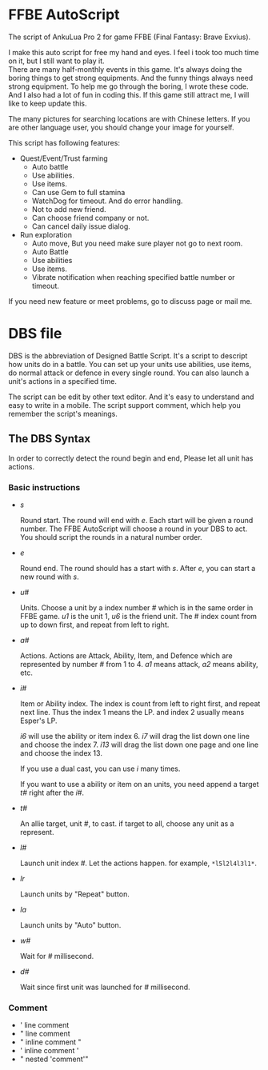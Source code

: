 # FFBE AutoScript
The script of AnkuLua Pro 2 for game FFBE (Final Fantasy: Brave Exvius).

I make this auto script for free my hand and eyes.  I feel i took too much time on it, but I still want to play it.  
There are many half-monthly events in this game.  It's always doing the boring things to get strong equipments.  And the funny things always need strong equipment.
To help me go through the boring, I wrote these code.  And I also had a lot of fun in coding this.  If this game still attract me, I will
like to keep update this.

The many pictures for searching locations are with Chinese letters.  If you are other language user, you should change your image for yourself.

This script has following features:
* Quest/Event/Trust farming
  * Auto battle
  * Use abilities.
  * Use items.
  * Can use Gem to full stamina
  * WatchDog for timeout.  And do error handling.
  * Not to add new friend.
  * Can choose friend company or not.
  * Can cancel daily issue dialog.
* Run exploration
  * Auto move, But you need make sure player not go to next room.
  * Auto Battle
  * Use abilities
  * Use items.
  * Vibrate notification when reaching specified battle number or timeout.

If you need new feature or meet problems, go to discuss page or mail me.


# DBS file
DBS is the abbreviation of Designed Battle Script. It's a script to descript how
units do in a battle. You can set up your units use abilities, use items, do
normal attack or defence in every single round. You can also launch a unit's
actions in a specified time.

The script can be edit by other text editor. And it's easy to understand and
easy to write in a mobile. The script support comment, which help you remember
the script's meanings.

## The DBS Syntax
  In order to correctly detect the round begin and end, Please let all unit has
  actions.
  
### Basic instructions
* *s*

  Round start.  The round will end with *e*.  Each start will be given a round
  number. The FFBE AutoScript will choose a round in your DBS to act. You should
  script the rounds in a natural number order.

* *e*

  Round end.  The round should has a start with *s*.  After *e*, you can start a
  new round with *s*.

* *u#*

  Units. Choose a unit by a index number # which is in the same order in FFBE game.
  *u1* is the unit 1, *u6* is the friend unit. The # index count from up to
  down first, and repeat from left to right.

* *a#*

  Actions. Actions are Attack, Ability, Item, and Defence which are represented
  by number # from 1 to 4. *a1* means attack, *a2* means ability, etc.

* *i#*

  Item or Ability index.  The index is count from left to right first, and repeat
  next line.  Thus the index 1 means the LP. and index 2 usually means Esper's 
  LP.
  
  *i6* will use the ability or item index 6. *i7* will drag the list down one
  line and choose the index 7. *i13* will drag the list down one page and one
  line and choose the index 13.
  
  If you use a dual cast, you can use *i* many times.
  
  If you want to use a ability or item on an units, you need append a target
  *t#* right after the *i#*.

* *t#*

  An allie target, unit *#*, to cast. if target to all, choose any unit as a
  represent.

* *l#*

  Launch unit index *#*.  Let the actions happen.  for example, ``*l5l2l4l3l1*``.
  
* *lr*

  Launch units by "Repeat" button.

* *la*

  Launch units by "Auto" button.

* *w#*

  Wait for *#* millisecond.

* *d#*

  Wait since first unit was launched for *#* millisecond.


### Comment
* ' line comment
* " line comment
* " inline comment "
* ' inline comment '
* " nested 'comment'"

